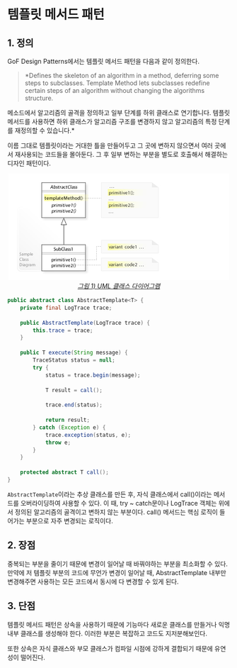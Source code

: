 # 템플릿 메서드 패턴

## 1. 정의

GoF Design Patterns에서는 템플릿 메서드 패턴을 다음과 같이 정의한다.

> \*Defines the skeleton of an algorithm in a method, deferring some steps to subclasses. Template Method lets subclasses redefine certain steps of an algorithm without changing the algorithms structure.

메소드에서 알고리즘의 골격을 정의하고 일부 단계를 하위 클래스로 연기합니다. 템플릿 메서드를 사용하면 하위 클래스가 알고리즘 구조를 변경하지 않고 알고리즘의 특정 단계를 재정의할 수 있습니다.\*

>

이름 그대로 템플릿이라는 거대한 틀을 만들어두고 그 곳에 변하지 않으면서 여러 곳에서 재사용되는 코드들을 몰아둔다. 그 후 일부 변하는 부분을 별도로 호출해서 해결하는 디자인 패턴이다.

<p align="center">
    <a href="https://ko.wikipedia.org/wiki/%ED%85%9C%ED%94%8C%EB%A6%BF_%EB%A9%94%EC%86%8C%EB%93%9C_%ED%8C%A8%ED%84%B4">
        <img src="../images/Template Method Pattern.png"><br>
        <em>그림 1) UML 클래스 다이어그램</em>
    </a>
</p>

```java
public abstract class AbstractTemplate<T> {
    private final LogTrace trace;

    public AbstractTemplate(LogTrace trace) {
        this.trace = trace;
    }

    public T execute(String message) {
        TraceStatus status = null;
        try {
            status = trace.begin(message);

            T result = call();

            trace.end(status);

            return result;
        } catch (Exception e) {
            trace.exception(status, e);
            throw e;
        }
    }

    protected abstract T call();
}
```

`AbstractTemplate`이라는 추상 클래스를 만든 후, 자식 클래스에서 call()이라는 메서드를 오버라이딩하여 사용할 수 있다. 이 때, try ~ catch문이나 LogTrace 객체는 위에서 정의된 알고리즘의 골격이고 변하지 않는 부분이다. call() 메서드는 핵심 로직이 들어가는 부분으로 자주 변경되는 로직이다.

## 2. 장점

중복되는 부분을 줄이기 때문에 변경이 일어날 때 바꿔야하는 부분을 최소화할 수 있다. 만약에 저 템플릿 부분의 코드에 무언가 변경이 일어날 때, AbstractTemplate 내부만 변경해주면 사용하는 모든 코드에서 동시에 다 변경할 수 있게 된다.

## 3. 단점

템플릿 메서드 패턴은 상속을 사용하기 때문에 기능마다 새로운 클래스를 만들거나 익명 내부 클래스를 생성해야 한다. 이러한 부분은 복잡하고 코드도 지저분해보인다.

또한 상속은 자식 클래스와 부모 클래스가 컴파일 시점에 강하게 결합되기 때문에 유연성이 떨어진다.

